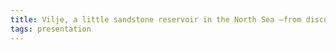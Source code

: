 ```yaml
---
title: Vilje, a little sandstone reservoir in the North Sea –from discovery to well planning
tags: presentation 
---
```

